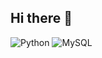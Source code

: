 ## Hi there 👋


![Python](https://img.shields.io/badge/Python-3776AB?style=for-the-badge&logo=python&logoColor=white)
![MySQL](https://img.shields.io/badge/PostgreSQL-316192?style=for-the-badge&logo=postgresql&logoColor=white)


